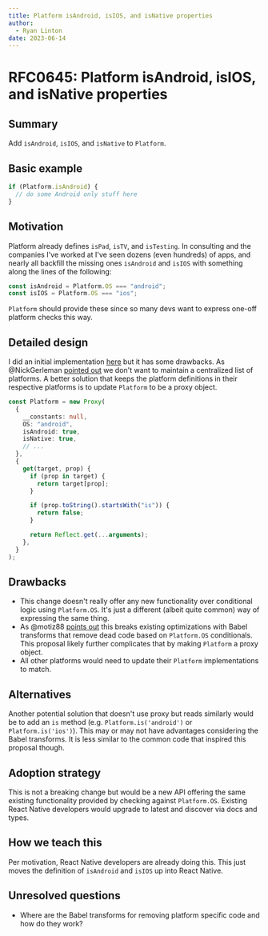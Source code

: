 ```yaml
---
title: Platform isAndroid, isIOS, and isNative properties
author:
  - Ryan Linton
date: 2023-06-14
---
```


# RFC0645: Platform isAndroid, isIOS, and isNative properties

## Summary

Add `isAndroid`, `isIOS`, and `isNative` to `Platform`.

## Basic example

```ts
if (Platform.isAndroid) {
  // do some Android only stuff here
}
```

## Motivation

Platform already defines `isPad`, `isTV`, and `isTesting`. In consulting and the companies I've worked at I've seen dozens (even hundreds) of apps, and nearly all backfill the missing ones `isAndroid` and `isIOS` with something along the lines of the following:

```ts
const isAndroid = Platform.OS === "android";
const isIOS = Platform.OS === "ios";
```

`Platform` should provide these since so many devs want to express one-off platform checks this way.

## Detailed design

I did an initial implementation [here](https://github.com/facebook/react-native/pull/37870) but it has some drawbacks. As @NickGerleman [pointed out](https://github.com/facebook/react-native/pull/37870#pullrequestreview-1478897922) we don't want to maintain a centralized list of platforms. A better solution that keeps the platform definitions in their respective platforms is to update `Platform` to be a proxy object.

```ts
const Platform = new Proxy(
  {
    __constants: null,
    OS: "android",
    isAndroid: true,
    isNative: true,
    // ...
  },
  {
    get(target, prop) {
      if (prop in target) {
        return target[prop];
      }

      if (prop.toString().startsWith("is")) {
        return false;
      }

      return Reflect.get(...arguments);
    },
  }
);
```

## Drawbacks

- This change doesn't really offer any new functionality over conditional logic using `Platform.OS`. It's just a different (albeit quite common) way of expressing the same thing.
- As @motiz88 [points out](https://github.com/facebook/react-native/pull/37870#issuecomment-1591225470) this breaks existing optimizations with Babel transforms that remove dead code based on `Platform.OS` conditionals. This proposal likely further complicates that by making `Platform` a proxy object.
- All other platforms would need to update their `Platform` implementations to match.

## Alternatives

Another potential solution that doesn't use proxy but reads similarly would be to add an `is` method (e.g. `Platform.is('android')` or `Platform.is('ios')`). This may or may not have advantages considering the Babel transforms. It is less similar to the common code that inspired this proposal though.

## Adoption strategy

This is not a breaking change but would be a new API offering the same existing functionality provided by checking against `Platform.OS`. Existing React Native developers would upgrade to latest and discover via docs and types.

## How we teach this

Per motivation, React Native developers are already doing this. This just moves the definition of `isAndroid` and `isIOS` up into React Native.

## Unresolved questions

- Where are the Babel transforms for removing platform specific code and how do they work?
